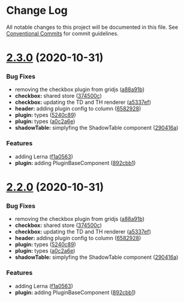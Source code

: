 # Change Log

All notable changes to this project will be documented in this file.
See [Conventional Commits](https://conventionalcommits.org) for commit guidelines.

# [2.3.0](https://github.com/grid-js/gridjs/compare/2.1.0...2.3.0) (2020-10-31)


### Bug Fixes

* removing the checkbox plugin from gridjs ([a88a91b](https://github.com/grid-js/gridjs/commit/a88a91bb4181d903eba10fd479c7078c18aa086d))
* **checkbox:** shared store ([374500c](https://github.com/grid-js/gridjs/commit/374500c3e5ccfa2cc64b03c9ca6d294284c0fe92))
* **checkbox:** updating the TD and TH renderer ([a5337ef](https://github.com/grid-js/gridjs/commit/a5337efc8deb1e702487f166dda29c810c7e0c50))
* **header:** adding plugin config to column ([6582928](https://github.com/grid-js/gridjs/commit/65829286cf9b10fcef563afa2003f2c4ab8fbdf6))
* **plugin:** types ([5240c89](https://github.com/grid-js/gridjs/commit/5240c8903e02437c9cf2f653f15c887422e93c6a))
* **plugin:** types ([a0c2a6e](https://github.com/grid-js/gridjs/commit/a0c2a6e8fa0e1754e72ab9d03dcb62352f1d92e1))
* **shadowTable:** simplyfing the ShadowTable component ([290416a](https://github.com/grid-js/gridjs/commit/290416a08cbd8118b077bb788de1ac0bd7737ee5))


### Features

* adding Lerna ([f1a0563](https://github.com/grid-js/gridjs/commit/f1a0563d791f2d14ec54431ae111dc32e9eeda3c))
* **plugin:** adding PluginBaseComponent ([892cbb1](https://github.com/grid-js/gridjs/commit/892cbb1af3ed9b037756e0db205d69810fb2db65))





# [2.2.0](https://github.com/grid-js/gridjs/compare/2.1.0...2.2.0) (2020-10-31)


### Bug Fixes

* removing the checkbox plugin from gridjs ([a88a91b](https://github.com/grid-js/gridjs/commit/a88a91bb4181d903eba10fd479c7078c18aa086d))
* **checkbox:** shared store ([374500c](https://github.com/grid-js/gridjs/commit/374500c3e5ccfa2cc64b03c9ca6d294284c0fe92))
* **checkbox:** updating the TD and TH renderer ([a5337ef](https://github.com/grid-js/gridjs/commit/a5337efc8deb1e702487f166dda29c810c7e0c50))
* **header:** adding plugin config to column ([6582928](https://github.com/grid-js/gridjs/commit/65829286cf9b10fcef563afa2003f2c4ab8fbdf6))
* **plugin:** types ([5240c89](https://github.com/grid-js/gridjs/commit/5240c8903e02437c9cf2f653f15c887422e93c6a))
* **plugin:** types ([a0c2a6e](https://github.com/grid-js/gridjs/commit/a0c2a6e8fa0e1754e72ab9d03dcb62352f1d92e1))
* **shadowTable:** simplyfing the ShadowTable component ([290416a](https://github.com/grid-js/gridjs/commit/290416a08cbd8118b077bb788de1ac0bd7737ee5))


### Features

* adding Lerna ([f1a0563](https://github.com/grid-js/gridjs/commit/f1a0563d791f2d14ec54431ae111dc32e9eeda3c))
* **plugin:** adding PluginBaseComponent ([892cbb1](https://github.com/grid-js/gridjs/commit/892cbb1af3ed9b037756e0db205d69810fb2db65))

